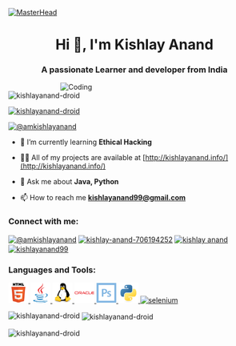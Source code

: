 [![MasterHead](https://encrypted-tbn0.gstatic.com/images?q=tbn:ANd9GcTUH7ZjMdWxblQXkgmQZ1xyt0H6-flqhZeHzg&usqp=CAU)](https://kishlayanand-droid.io)
<h1 align="center">Hi 👋, I'm Kishlay Anand</h1>
<h3 align="center">A passionate Learner and developer from India</h3>
<img align="right" alt="Coding" width="400" src="https://i.giphy.com/media/qgQUggAC3Pfv687qPC/giphy.webp" >
<p align="left"> <img src="https://komarev.com/ghpvc/?username=kishlayanand-droid&label=Profile%20views&color=0e75b6&style=flat" alt="kishlayanand-droid" /> </p>

<p align="left"> <a href="https://github.com/ryo-ma/github-profile-trophy"><img src="https://github-profile-trophy.vercel.app/?username=kishlayanand-droid" alt="kishlayanand-droid" /></a> </p>

<p align="left"> <a href="https://twitter.com/@amkishlayanand" target="blank"><img src="https://img.shields.io/twitter/follow/@amkishlayanand?logo=twitter&style=for-the-badge" alt="@amkishlayanand" /></a> </p>

- 🌱 I’m currently learning **Ethical Hacking**

- 👨‍💻 All of my projects are available at [http://kishlayanand.info/](http://kishlayanand.info/)

- 💬 Ask me about **Java, Python**

- 📫 How to reach me **kishlayanand99@gmail.com**

<h3 align="left">Connect with me:</h3>
<p align="left">
<a href="https://twitter.com/@amkishlayanand" target="blank"><img align="center" src="https://raw.githubusercontent.com/rahuldkjain/github-profile-readme-generator/master/src/images/icons/Social/twitter.svg" alt="@amkishlayanand" height="30" width="40" /></a>
<a href="https://linkedin.com/in/kishlay-anand-706194252" target="blank"><img align="center" src="https://raw.githubusercontent.com/rahuldkjain/github-profile-readme-generator/master/src/images/icons/Social/linked-in-alt.svg" alt="kishlay-anand-706194252" height="30" width="40" /></a>
<a href="https://fb.com/kishlay anand" target="blank"><img align="center" src="https://raw.githubusercontent.com/rahuldkjain/github-profile-readme-generator/master/src/images/icons/Social/facebook.svg" alt="kishlay anand" height="30" width="40" /></a>
<a href="https://instagram.com/kishlayanand99" target="blank"><img align="center" src="https://raw.githubusercontent.com/rahuldkjain/github-profile-readme-generator/master/src/images/icons/Social/instagram.svg" alt="kishlayanand99" height="30" width="40" /></a>
</p>

<h3 align="left">Languages and Tools:</h3>
<p align="left"> <a href="https://www.w3.org/html/" target="_blank" rel="noreferrer"> <img src="https://raw.githubusercontent.com/devicons/devicon/master/icons/html5/html5-original-wordmark.svg" alt="html5" width="40" height="40"/> </a> <a href="https://www.java.com" target="_blank" rel="noreferrer"> <img src="https://raw.githubusercontent.com/devicons/devicon/master/icons/java/java-original.svg" alt="java" width="40" height="40"/> </a> <a href="https://www.linux.org/" target="_blank" rel="noreferrer"> <img src="https://raw.githubusercontent.com/devicons/devicon/master/icons/linux/linux-original.svg" alt="linux" width="40" height="40"/> </a> <a href="https://www.oracle.com/" target="_blank" rel="noreferrer"> <img src="https://raw.githubusercontent.com/devicons/devicon/master/icons/oracle/oracle-original.svg" alt="oracle" width="40" height="40"/> </a> <a href="https://www.photoshop.com/en" target="_blank" rel="noreferrer"> <img src="https://raw.githubusercontent.com/devicons/devicon/master/icons/photoshop/photoshop-line.svg" alt="photoshop" width="40" height="40"/> </a> <a href="https://www.python.org" target="_blank" rel="noreferrer"> <img src="https://raw.githubusercontent.com/devicons/devicon/master/icons/python/python-original.svg" alt="python" width="40" height="40"/> </a> <a href="https://www.selenium.dev" target="_blank" rel="noreferrer"> <img src="https://raw.githubusercontent.com/detain/svg-logos/780f25886640cef088af994181646db2f6b1a3f8/svg/selenium-logo.svg" alt="selenium" width="40" height="40"/> </a> </p>

<p><img align="left" src="https://github-readme-stats.vercel.app/api/top-langs?username=kishlayanand-droid&show_icons=true&locale=en&layout=compact" alt="kishlayanand-droid" /></p>

<p>&nbsp;<img align="center" src="https://github-readme-stats.vercel.app/api?username=kishlayanand-droid&show_icons=true&locale=en" alt="kishlayanand-droid" /></p>

<p><img align="center" src="https://github-readme-streak-stats.herokuapp.com/?user=kishlayanand-droid&" alt="kishlayanand-droid" /></p>
